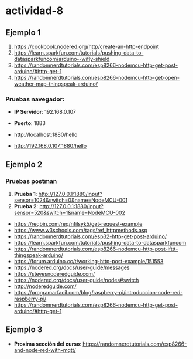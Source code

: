 # actividad-8

## Ejemplo 1

1. https://cookbook.nodered.org/http/create-an-http-endpoint
2. https://learn.sparkfun.com/tutorials/pushing-data-to-datasparkfuncom/arduino--wifly-shield
3. https://randomnerdtutorials.com/esp8266-nodemcu-http-get-post-arduino/#http-get-1
4. https://randomnerdtutorials.com/esp8266-nodemcu-http-get-open-weather-map-thingspeak-arduino/

### Pruebas navegador:

* **IP Servidor**: 192.168.0.107
* **Puerto**: 1883

* http://localhost:1880/hello
* http://192.168.0.107:1880/hello

## Ejemplo 2

### Pruebas postman

1. **Prueba 1**: http://127.0.0.1:1880/input?sensor=1024&switch=0&name=NodeMCU-001
2. **Prueba 2**: http://127.0.0.1:1880/input?sensor=520&switch=1&name=NodeMCU-002



* https://reqbin.com/req/nfilsyk5/get-request-example
* https://www.w3schools.com/tags/ref_httpmethods.asp
* https://randomnerdtutorials.com/esp32-http-get-post-arduino/
* https://learn.sparkfun.com/tutorials/pushing-data-to-datasparkfuncom
* https://randomnerdtutorials.com/esp8266-nodemcu-http-post-ifttt-thingspeak-arduino/
* https://forum.arduino.cc/t/working-http-post-example/151553
* https://nodered.org/docs/user-guide/messages
* https://stevesnoderedguide.com/
* https://nodered.org/docs/user-guide/nodes#switch
* http://noderedguide.com/
* https://programarfacil.com/blog/raspberry-pi/introduccion-node-red-raspberry-pi/
* https://randomnerdtutorials.com/esp8266-nodemcu-http-get-post-arduino/#http-get-1

## Ejemplo 3

* **Proxima sección del curso**: https://randomnerdtutorials.com/esp8266-and-node-red-with-mqtt/

<!---

## Anotaciones

1. Tomar como base: https://cookbook.nodered.org/http/create-an-http-endpoint

Hacer con postman: GET -> http://localhost:1880/hello


Ejemplo hello: http://localhost:1880/hello


2. https://stevesnoderedguide.com/node-red-http-request-node-beginners

3. https://randomnerdtutorials.com/esp8266-nodemcu-http-get-post-arduino/

**Adaptando ejemplo**
https://learn.sparkfun.com/tutorials/pushing-data-to-datasparkfuncom/arduino--wifly-shield



GET /input/


http://192.168.1.106:1880/update-sensor?temperature=24.37


http://127.0.0.1:1880/input?sensor=1024&switch=0&name=NodeMCU-001

http://127.0.0.1:1880/input?sensor=1024&switch=0&name=NodeMCU-001

Manejando objeto Json: http://noderedguide.com/node-red-lecture-3-example-3-2-using-the-switch-node-to-handle-a-json-object/

https://nodered.org/docs/user-guide/nodes#switch
https://stevesnoderedguide.com/working-with-json-data-node-red
https://nodered.org/docs/user-guide/messages



Intentemos el suguiente ejemplo:
https://www.luisllamas.es/como-emplear-el-esp8266-como-cliente-http/
https://techtutorialsx.com/2016/07/17/esp8266-http-get-requests/

-->

